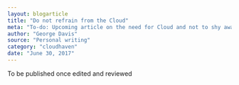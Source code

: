 ```yaml
---
layout: blogarticle
title: "Do not refrain from the Cloud"
meta: "To-do: Upcoming article on the need for Cloud and not to shy away from it."
author: "George Davis"
source: "Personal writing"
category: "cloudhaven"
date: "June 30, 2017"
---
```


To be published once edited and reviewed
